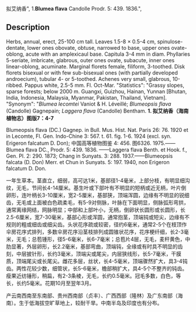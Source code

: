 拟艾纳香",
1.**Blumea flava** Candolle Prodr. 5: 439. 1836.",

## Description
Herbs, annual, erect, 25-100 cm tall. Leaves 1.5-8 × 0.5-4 cm, spinulose-dentate, lower ones obovate, obtuse, narrowed to base, upper ones ovate-oblong, acute with an amplexicaul base. Capitula 3-4 mm in diam. Phyllaries 5-seriate, imbricate, glabrous, outer ones ovate, subacute, inner ones linear-oblong, acuminate. Marginal florets female, filiform, 3-toothed. Disk florets bisexual or with few sub-bisexual ones (with partially developed androecium), tubular 4- or 5-toothed. Achenes very small, glabrous, 10-ribbed. Pappus white, 2.5-5 mm. Fl. Oct-Mar.
  "Statistics": "Grassy slopes, sparse forests; below 2000 m. Guangxi, Guizhou, Hainan, Yunnan [Bhutan, India, Indonesia, Malaysia, Myanmar, Pakistan, Thailand, Vietnam].
  "Synonym": "*Blumea lecomtei* Vaniot &amp; H. Léveillé; *Blumeopsis flava* (Candolle) Gagnepain; *Laggera flava* (Candolle) Bentham.
**1. 拟艾纳香（海南植物志）图版7：4-7**

Blumeopsis flava (DC.) Gagnep. in Bull. Mus. Hist. Nat. Paris 26: 76. 1920 et in Lecomte, Fl. Gen. Indo-Chine 3: 567. t. 61. fig. 1-6. 1924 (excl. syn. Erigeron falcatum D. Don); 中国高等植物图鉴 4: 456. 图6326. 1975.——Blumea flava DC., Prodr. 5: 439. 1836. ——Laggera flava Benth. et Hook. f., Gen. Pl. 2: 290. 1873; Chang in Sunyats. 3: 288. 1937.——Blumeopsis falcata (D. Don) Merr. et Chun in Sunyats. 5: 197. 1940, non Erigeron falcatum D. Don.

一年生草本。茎直立，细弱，高可达1米，基部径1-4毫米，上部分枝，有明显细沟纹，无毛，节间长4-14厘米。基生叶或下部叶有不明显的短柄或近无柄，叶片倒卵形，连叶柄长3-10厘米，宽2-5厘米，基部狭，顶端浑圆，边缘有不明显的锐细齿，无毛或上面被白色疏柔毛，有5-9对侧脉，叶脉在下面明显，侧脉弧形弯拱，通常离缘网结，网脉明显；中部和上部叶小，无柄，倒卵状长圆形或长圆形，长2.5-6厘米，宽7-30毫米，基部心形或浑圆，通常抱茎，顶端钝或短尖，边缘有不规则的粗或细齿或细尖齿。头状花序疏或较密，径约6毫米，通常2-5个在枝顶作伞房花序式排列，多数伞房花序沿茎枝排列成圆锥状花序，花序梗纤细，长2-3毫米，无毛；总苞锺形，径5-6毫米，长6-7毫米；总苞片4层，无毛，麦秆黄色，中肋显著，外层卵形，长2.2毫米，基部弯曲，顶端钝，全缘或有时具不明显的齿刻，中层披针形，长约3毫米，顶端尖或尾尖，内层狭线形，长5-7毫米，干膜质，顶端尾尖或长尾尖。雌花多层，丝状，长4-5毫米，顶端骤然扩大，具3-4钝齿。两性花较少数，细管状，长5-6毫米，檐部稍扩大，具4-5个不整齐的钝齿。瘦果近纺锤形，稍扁，有2-3条棱，无毛，长约0.5毫米。冠毛多数，白色，等长，长约5毫米。花期10月至翌年3月。

产云南西南至东南部、贵州西南部（贞丰）、广西西部（隆林）及广东南部（海南）。生于低海拔空旷草地上，较耐干旱。中南半岛及印度也有分布。
